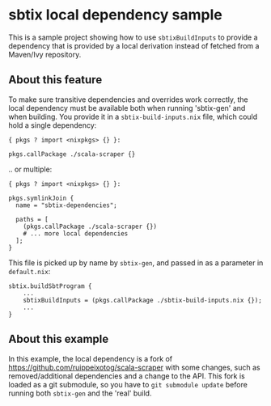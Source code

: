 # sbtix local dependency sample

This is a sample project showing how to use `sbtixBuildInputs` to
provide a dependency that is provided by a local derivation instead
of fetched from a Maven/Ivy repository.

## About this feature

To make sure transitive dependencies and overrides work correctly,
the local dependency must be available both when running 'sbtix-gen'
and when building. You provide it in a `sbtix-build-inputs.nix` file,
which could hold a single dependency:

```
{ pkgs ? import <nixpkgs> {} }:

pkgs.callPackage ./scala-scraper {}
```

.. or multiple:

```
{ pkgs ? import <nixpkgs> {} }:

pkgs.symlinkJoin {
  name = "sbtix-dependencies";

  paths = [
    (pkgs.callPackage ./scala-scraper {})
    # ... more local dependencies
  ];
}
```

This file is picked up by name by `sbtix-gen`, and passed
in as a parameter in `default.nix`:

```
sbtix.buildSbtProgram {
    ...
    sbtixBuildInputs = (pkgs.callPackage ./sbtix-build-inputs.nix {});
    ...
}
```

## About this example

In this example, the local dependency is a fork of
https://github.com/ruippeixotog/scala-scraper with
some changes, such as removed/additional dependencies
and a change to the API. This fork is loaded as a git
submodule, so you have to `git submodule update`
before running both `sbtix-gen` and the 'real' build.

